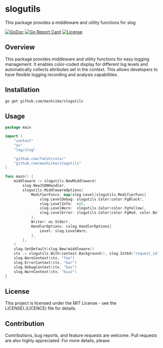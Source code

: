 # slogutils
This package provides a middleware and utility functions for slog 


[![GoDoc](https://godoc.org/github.com/mashiike/slogutils?status.svg)](https://godoc.org/github.com/mashiike/slogutils)
[![Go Report Card](https://goreportcard.com/badge/github.com/mashiike/slogutils)](https://goreportcard.com/report/github.com/mashiike/slogutils)
[![License](https://img.shields.io/badge/License-MIT-blue.svg)](https://opensource.org/licenses/MIT)

## Overview

This package provides middleware and utility functions for easy logging management. It enables color-coded display for different log levels and automatically collects attributes set in the context. This allows developers to have flexible logging recording and analysis capabilities.

## Installation

```bash
go get github.com/mashiike/slogutils
```

## Usage

```go
package main

import (
	"context"
	"os"
	"log/slog"

	"github.com/fatih/color"
	"github.com/mashiike/slogutils"
)

func main() {
	middleware := slogutils.NewMiddleware(
		slog.NewJSONHandler,
		slogutils.MiddlewareOptions{
			ModifierFuncs: map[slog.Level]slogutils.ModifierFunc{
				slog.LevelDebug: slogutils.Color(color.FgBlack),
				slog.LevelInfo:  nil,
				slog.LevelWarn:  slogutils.Color(color.FgYellow),
				slog.LevelError: slogutils.Color(color.FgRed, color.Bold),
			},
			Writer: os.Stderr,
			HandlerOptions: &slog.HandlerOptions{
				Level: slog.LevelWarn,
			},
		},
	)
	slog.SetDefault(slog.New(middleware))
	ctx := slogutils.With(context.Background(), slog.Int64("request_id", 12))
	slog.WarnContext(ctx, "foo")
	slog.ErrorContext(ctx, "bar")
	slog.DebugContext(ctx, "baz")
	slog.WarnContext(ctx, "buzz")
}
```

## License
This project is licensed under the MIT License - see the LICENSE(./LICENCE) file for details.

## Contribution
Contributions, bug reports, and feature requests are welcome. Pull requests are also highly appreciated. For more details, please
